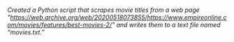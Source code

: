 ###### Created a Python script that scrapes movie titles from a web page "https://web.archive.org/web/20200518073855/https://www.empireonline.com/movies/features/best-movies-2/" and writes them to a text file named “movies.txt.”
